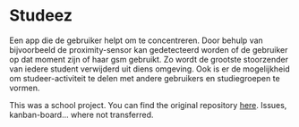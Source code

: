 # Studeez

Een app die de gebruiker helpt om te concentreren. Door behulp van bijvoorbeeld de proximity-sensor kan gedetecteerd worden of de gebruiker op dat moment zijn of haar gsm gebruikt. Zo wordt de grootste stoorzender van iedere student verwijderd uit diens omgeving. Ook is er de mogelijkheid om studeer-activiteit te delen met andere gebruikers en studiegroepen te vormen.

This was a school project. You can find the original repository [here](https://github.ugent.be/SELab1/project2023-groep-14). Issues, kanban-board... where not transferred.
